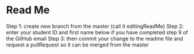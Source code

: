 #  Read Me
Step 1: create new branch from the master (call it editingReadMe)
Step 2: enter your student ID and first name below if you have completed step 9 of the GitHub email 
Step 3: then commit your change to the readme file and request a pullRequest so it can be merged from the master 

